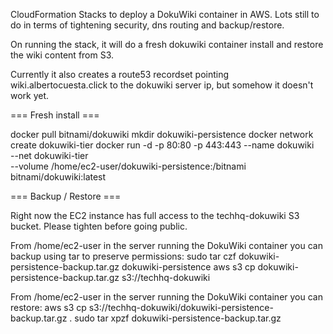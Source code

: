 CloudFormation Stacks to deploy a DokuWiki container in AWS. Lots still to do in terms of tightening security, dns routing and backup/restore.

On running the stack, it will do a fresh dokuwiki container install and restore the wiki content from S3.

Currently it also creates a route53 recordset pointing wiki.albertocuesta.click to the dokuwiki server ip, but somehow it doesn't work yet.

=== Fresh install ===

docker pull bitnami/dokuwiki
mkdir dokuwiki-persistence
docker network create dokuwiki-tier
docker run -d -p 80:80 -p 443:443 --name dokuwiki \
    --net dokuwiki-tier \
    --volume /home/ec2-user/dokuwiki-persistence:/bitnami \
    bitnami/dokuwiki:latest

=== Backup / Restore ===

Right now the EC2 instance has full access to the techhq-dokuwiki S3 bucket. Please tighten before going public.

From /home/ec2-user in the server running the DokuWiki container you can backup using tar to preserve permissions:
sudo tar czf dokuwiki-persistence-backup.tar.gz dokuwiki-persistence
aws s3 cp dokuwiki-persistence-backup.tar.gz s3://techhq-dokuwiki

From /home/ec2-user in the server running the DokuWiki container you can restore:
aws s3 cp s3://techhq-dokuwiki/dokuwiki-persistence-backup.tar.gz .
sudo tar xpzf dokuwiki-persistence-backup.tar.gz
